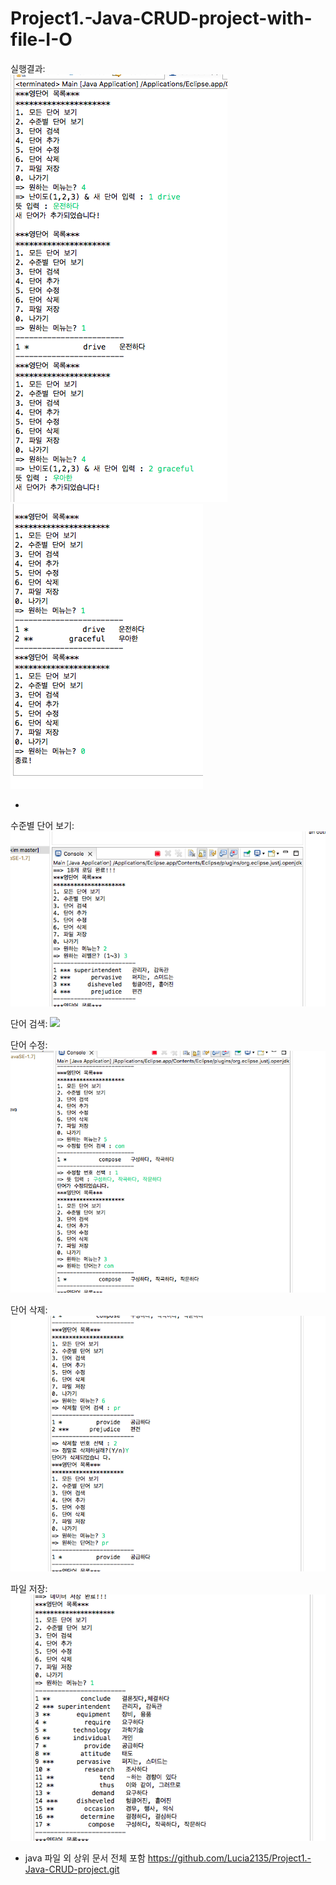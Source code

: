 # Project1.-Java-CRUD-project-with-file-I-O

실행결과:     
<img src="1.png"></img><br/>
<img src="2.png"></img><br/>

+

수준별 단어 보기:
<img src="Screen Shot 2022-09-17 at 9.45.44 PM.png"></img><br/>

단어 검색:
<img src="SScreen Shot 2022-09-17 at 9.48.56 PM.png"></img><br/>

단어 수정:
<img src="Screen Shot 2022-09-17 at 9.49.13 PM.png"></img><br/>

단어 삭제:
<img src="Screen Shot 2022-09-17 at 9.49.38 PM.png"></img><br/>

파일 저장:
<img src="Screen Shot 2022-09-17 at 9.50.10 PM.png"></img><br/>

+ java 파일 외 상위 문서 전체 포함
<https://github.com/Lucia2135/Project1.-Java-CRUD-project.git>

